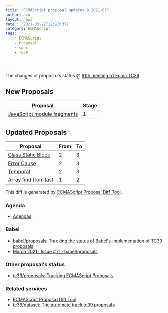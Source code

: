 ```yaml
---
title: "ECMAScript proposal updates @ 2021-03"
author: azu
layout: news
date : '2021-03-22T12:23:37Z'
category: ECMAScript
tags:
    - ECMAScript
    - Proposal
    - spec
    - TC39


---
```


The changes of proposal's status @ [81th meeting of Ecma TC39][Agendas]


## New Proposals

| Proposal                                                                              | Stage |
| ------------------------------------------------------------------------------------- | ----- |
| [JavaScript module fragments](https://github.com/littledan/proposal-module-fragments) | 1     |


## Updated Proposals

| Proposal                                                                      | From  | To    |
| ----------------------------------------------------------------------------- | ----- | ----- |
| [Class Static Block](https://github.com/tc39/proposal-class-static-block)     | 2     | 3     |
| [Error Cause](https://github.com/tc39/proposal-error-cause)                   | 2     | 3     |
| [Temporal](https://github.com/tc39/proposal-temporal)                         | 2     | 3     |
| [Array find from last](https://github.com/tc39/proposal-array-find-from-last) | 1     | 2     |

This diff is generated by [ECMAScript Proposal Diff Tool](https://azu.github.io/ecmascript-proposals-json/).

### Agenda

- [Agendas][]

### Babel

- [babel/proposals: Tracking the status of Babel's implementation of TC39 proposals](https://github.com/babel/proposals)
- [March 2021 · Issue #71 · babel/proposals](https://github.com/babel/proposals/issues/71)

### Other proposal's status 

- [tc39/proposals: Tracking ECMAScript Proposals](https://github.com/tc39/proposals)

### Related services

- [ECMAScript Proposal Diff Tool](https://azu.github.io/ecmascript-proposals-json/)
- [tc39/dataset: The automate track tc39 proposals](https://github.com/tc39/dataset)

[Agendas]: https://github.com/tc39/agendas/blob/master/2021/03.md
